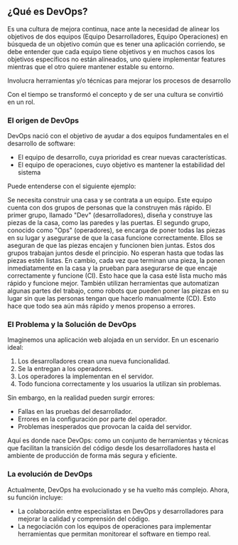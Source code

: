 <h2 align="left"> ¿Qué es DevOps? </h2>

<p align="left"> Es una cultura de mejora continua, nace ante la necesidad de alinear los objetivos de dos equipos (Equipo Desarrolladores, Equipo Operaciones) en búsqueda de un objetivo común que es tener una aplicación corriendo, se debe entender que cada equipo tiene objetivos y en muchos casos los objetivos específicos no están alineados, uno quiere implementar features mientras que el otro quiere mantener estable su entorno.

Involucra herramientas y/o técnicas para mejorar los procesos de desarrollo

Con el tiempo se transformó el concepto y de ser una cultura se convirtió en un rol.</p>

<h3>El origen de DevOps</h3>

<p align="left"> 
DevOps nació con el objetivo de ayudar a dos equipos fundamentales en el desarrollo de software:

* El equipo de desarrollo, cuya prioridad es crear nuevas características.
* El equipo de operaciones, cuyo objetivo es mantener la estabilidad del sistema

Puede entenderse con el siguiente ejemplo: 

Se necesita construir una casa y se contrata a un equipo. Este equipo cuenta con dos grupos de personas que la construyen más rápido. El primer grupo, llamado "Dev" (desarrolladores), diseña y construye las piezas de la casa, como las paredes y las puertas. El segundo grupo, conocido como "Ops" (operadores), se encarga de poner todas las piezas en su lugar y asegurarse de que la casa funcione correctamente. Ellos se aseguran de que las piezas encajen y funcionen bien juntas. Estos dos grupos trabajan juntos desde el principio. No esperan hasta que todas las piezas estén listas. En cambio, cada vez que terminan una pieza, la ponen inmediatamente en la casa y la prueban para asegurarse de que encaje correctamente y funcione (CI). Esto hace que la casa esté lista mucho más rápido y funcione mejor. También utilizan herramientas que automatizan algunas partes del trabajo, como robots que pueden poner las piezas en su lugar sin que las personas tengan que hacerlo manualmente (CD). Esto hace que todo sea aún más rápido y menos propenso a errores. </p>

<h3>El Problema y la Solución de DevOps</h3>

<p align="left">Imaginemos una aplicación web alojada en un servidor. En un escenario ideal:

1. Los desarrolladores crean una nueva funcionalidad.
2. Se la entregan a los operadores.
3. Los operadores la implementan en el servidor.
4. Todo funciona correctamente y los usuarios la utilizan sin problemas.

Sin embargo, en la realidad pueden surgir errores:

* Fallas en las pruebas del desarrollador.
* Errores en la configuración por parte del operador.
* Problemas inesperados que provocan la caída del servidor.

Aquí es donde nace DevOps: como un conjunto de herramientas y técnicas que facilitan la transición del código desde los desarrolladores hasta el ambiente de producción de forma más segura y eficiente.</p>

<h3>La evolución de DevOps</h3>

<p align="left">Actualmente, DevOps ha evolucionado y se ha vuelto más complejo. Ahora, su función incluye:

* La colaboración entre especialistas en DevOps y desarrolladores para mejorar la calidad y comprensión del código.
* La negociación con los equipos de operaciones para implementar herramientas que permitan monitorear el software en tiempo real.</p>